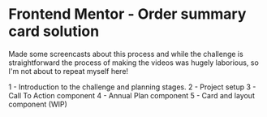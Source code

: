 # Frontend Mentor - Order summary card solution

Made some screencasts about this process and while the challenge is straightforward the process of making the videos was hugely laborious, so I'm not about to repeat myself here!

1 - Introduction to the challenge and planning stages.
2 - Project setup
3 - Call To Action component
4 - Annual Plan component
5 - Card and layout component (WIP)
